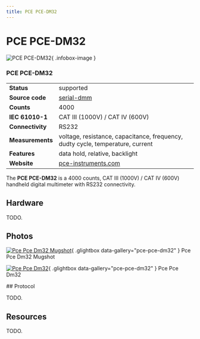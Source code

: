 ```yaml
---
title: PCE PCE-DM32
---
```


# PCE PCE-DM32

<div class="infobox" markdown>

![PCE PCE-DM32](./img/Pce-pce-dm32_mugshot.jpg){ .infobox-image }

### PCE PCE-DM32

| | |
|---|---|
| **Status** | supported |
| **Source code** | [serial-dmm](https://github.com/OpenTraceLab/OpenTraceCapture/tree/main/src/hardware/serial-dmm) |
| **Counts** | 4000 |
| **IEC 61010-1** | CAT III (1000V) / CAT IV (600V) |
| **Connectivity** | RS232 |
| **Measurements** | voltage, resistance, capacitance, frequency, dudty cycle, temperature, current |
| **Features** | data hold, relative, backlight |
| **Website** | [pce-instruments.com](http://www.pce-instruments.com/deutsch/messtechnik-im-online-handel/messgeraete-fuer-alle-parameter/digitalmultimeter-pce-holding-gmbh-digitalmultimeter-pce-dm-32-det_17072.htm) |

</div>

The  **PCE PCE-DM32** is a 4000 counts, CAT III (1000V) / CAT IV (600V) handheld digital multimeter with RS232 connectivity.

## Hardware

TODO.

## Photos

<div class="photo-grid" markdown>

[![Pce Pce Dm32 Mugshot](./img/Pce-pce-dm32_mugshot.jpg)](./img/Pce-pce-dm32_mugshot.jpg "Pce Pce Dm32 Mugshot"){ .glightbox data-gallery="pce-pce-dm32" }
<span class="caption">Pce Pce Dm32 Mugshot</span>

[![Pce Pce Dm32](./img/Pce-pce-dm32.jpg)](./img/Pce-pce-dm32.png "Pce Pce Dm32"){ .glightbox data-gallery="pce-pce-dm32" }
<span class="caption">Pce Pce Dm32</span>

</div>
## Protocol

TODO.

## Resources

TODO.

